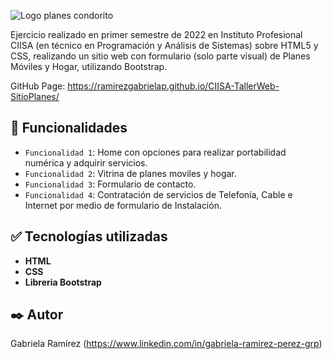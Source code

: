 
![Logo planes condorito](https://github.com/ramirezgabrielap/CIISA-TallerWeb-SitioPlanes/assets/100728813/421db00d-5a94-4665-b8a7-866c6cc64bc8)


Ejercicio realizado en primer semestre de 2022 en Instituto Profesional CIISA (en técnico en Programación y Análisis de Sistemas) sobre HTML5 y CSS, 
realizando un sitio web con formulario (solo parte visual) de Planes Móviles y Hogar, utilizando Bootstrap.

GitHub Page: https://ramirezgabrielap.github.io/CIISA-TallerWeb-SitioPlanes/

## :hammer: Funcionalidades

- `Funcionalidad 1`: Home con opciones para realizar portabilidad numérica y adquirir servicios.
- `Funcionalidad 2`: Vitrina de planes moviles y hogar.
- `Funcionalidad 3`: Formulario de contacto.
- `Funcionalidad 4`: Contratación de servicios de Telefonía, Cable e Internet por medio de formulario de Instalación.

## :white_check_mark: Tecnologías utilizadas

* **HTML** 
* **CSS**
* **Libreria Bootstrap** 


## ✒️ Autor
Gabriela Ramírez
(https://www.linkedin.com/in/gabriela-ramirez-perez-grp)

